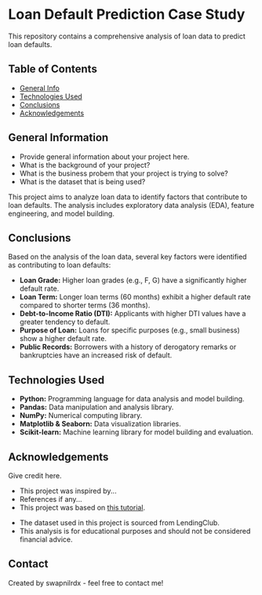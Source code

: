 # Loan Default Prediction Case Study
This repository contains a comprehensive analysis of loan data to predict loan defaults.


## Table of Contents
* [General Info](#general-information)
* [Technologies Used](#technologies-used)
* [Conclusions](#conclusions)
* [Acknowledgements](#acknowledgements)

<!-- You can include any other section that is pertinent to your problem -->

## General Information
- Provide general information about your project here.
- What is the background of your project?
- What is the business probem that your project is trying to solve?
- What is the dataset that is being used?

This project aims to analyze loan data to identify factors that contribute to loan defaults. The analysis includes exploratory data analysis (EDA), feature engineering, and model building.


<!-- You don't have to answer all the questions - just the ones relevant to your project. -->

## Conclusions
Based on the analysis of the loan data, several key factors were identified as contributing to loan defaults:

* **Loan Grade:**  Higher loan grades (e.g., F, G) have a significantly higher default rate.
* **Loan Term:**  Longer loan terms (60 months) exhibit a higher default rate compared to shorter terms (36 months).
* **Debt-to-Income Ratio (DTI):**  Applicants with higher DTI values have a greater tendency to default.
* **Purpose of Loan:**  Loans for specific purposes (e.g., small business) show a higher default rate.
* **Public Records:**  Borrowers with a history of derogatory remarks or bankruptcies have an increased risk of default.

<!-- You don't have to answer all the questions - just the ones relevant to your project. -->


## Technologies Used
* **Python:**  Programming language for data analysis and model building.
* **Pandas:** Data manipulation and analysis library.
* **NumPy:** Numerical computing library.
* **Matplotlib & Seaborn:** Data visualization libraries.
* **Scikit-learn:** Machine learning library for model building and evaluation.


<!-- As the libraries versions keep on changing, it is recommended to mention the version of library used in this project -->

## Acknowledgements
Give credit here.
- This project was inspired by...
- References if any...
- This project was based on [this tutorial](https://www.example.com).

* The dataset used in this project is sourced from LendingClub.
* This analysis is for educational purposes and should not be considered financial advice.

## Contact
Created by swapnilrdx - feel free to contact me!
